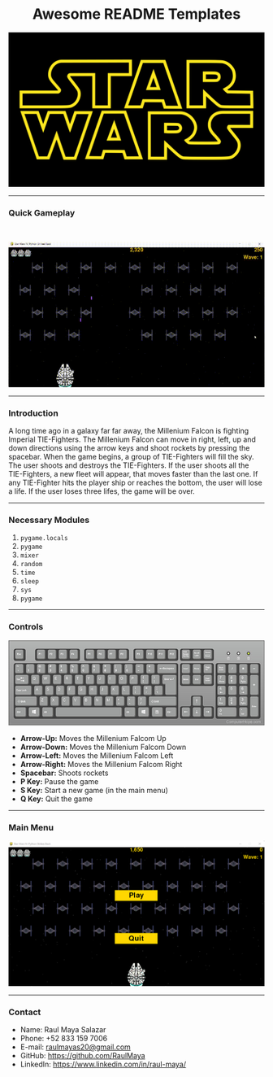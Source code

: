 <h1 align="center">Awesome README Templates</h1>

![Star Wars](readme_files/sw_logo.png) </p></u>

<hr>

### Quick Gameplay

<br>

![Star Wars](readme_files/swgif.gif)

<hr>



### Introduction

A long time ago in a galaxy far far away, the Millenium Falcon is fighting Imperial TIE-Fighters. The Millenium Falcon can move in right, left, up and down directions using the arrow keys and shoot rockets by pressing the spacebar. When the game begins, a group of TIE-Fighters will fill the sky. The user shoots and destroys the TIE-Fighters. If the user shoots all the TIE-Fighters, a new fleet will appear, that moves faster than the last one. If any TIE-Fighter hits the player ship or reaches the bottom, the user will lose a life. If the user loses three lifes, the game will be over.

<hr>

### Necessary Modules

1. `pygame.locals`
2. `pygame`
3. `mixer`
4. `random`
5. `time`
6. `sleep`
7. `sys`
8. `pygame`

<hr>

### Controls

![Star Wars](readme_files/keyboard.jpg)

* <b>Arrow-Up:</b> Moves the Millenium Falcom Up
* <b>Arrow-Down:</b> Moves the Millenium Falcom Down
* <b>Arrow-Left:</b> Moves the Millenium Falcom Left
* <b>Arrow-Right:</b> Moves the Millenium Falcom Right
* <b>Spacebar:</b> Shoots rockets
* <b>P Key:</b> Pause the game
* <b>S Key:</b> Start a new game (in the main menu)
* <b>Q Key:</b> Quit the game

<hr>

### Main Menu

![Star Wars](readme_files/AlienGame.png)

<hr>


### Contact

* Name: Raul Maya Salazar
* Phone: +52 833 159 7006
* E-mail: raulmayas20@gmail.com
* GitHub: https://github.com/RaulMaya
* LinkedIn: https://www.linkedin.com/in/raul-maya/
